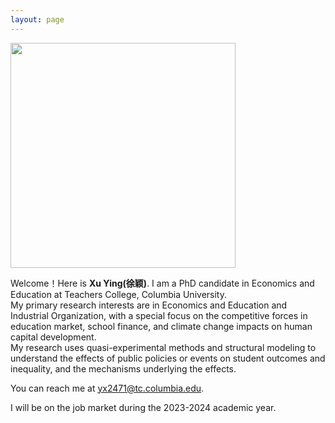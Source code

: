 ```yaml
---
layout: page
---
```



<img src="https://xuying0506.github.io/ying.JPG" class="floatpic" width="360" height="360">

Welcome！Here is **Xu Ying(徐颖)**.
I am a PhD candidate in Economics and Education at Teachers College, Columbia University. 
<br>
My primary research interests are in Economics and Education and Industrial Organization, with a special focus on the competitive forces in education market, school finance, and climate change impacts on human capital development. 
<br>
My research uses quasi-experimental methods and structural modeling to understand the effects of public policies or events on student outcomes and inequality, and the mechanisms underlying the effects.

You can reach me at yx2471@tc.columbia.edu.

I will be on the job market during the 2023-2024 academic year.


<br>


